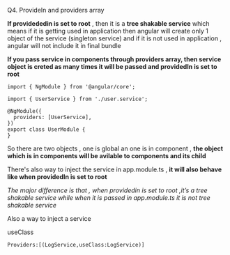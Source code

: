 Q4. ProvideIn and providers array

**If providededin  is set to root** , then it is a **tree shakable service** which means if it is getting used in application then angular will create only 1 object of the service (singleton service) and if it is not used in application , angular will not include it in final bundle	

**If you pass service in components through providers array, then service object is creted as many times it will be passed and providedIn is set to root**

```
import { NgModule } from '@angular/core';

import { UserService } from './user.service';

@NgModule({
  providers: [UserService],
})
export class UserModule {
}

```

So there are two objects , one is global an one is in component , **the object which is in components will be avilable to components and its child**


There's also way to inject the service in app.module.ts , **it will also behave like when providedIn is set to root**

_The major difference is that , when providedin is set to root ,it’s a tree shakable service while when it is passed in app.module.ts it is not tree shakable service_


Also a way to inject a service

useClass
```
Providers:[(LogService,useClass:LogService)]
```

